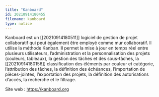 ```yaml
---
title: "Kanboard"
id: 20210914180455
filename: kanboard
type: notice
---
```


Kanboard est un [[20210914180511]] logiciel de gestion de projet collaboratif qui peut également être employé comme mur collaboratif. Il utilise la méthode Kanban. Il permet la mise à jour en temps réel entre plusieurs utilisateurs, l’administration et la personnalisation des projets (couleurs, tableaux), la gestion des tâches et des sous-tâches, la [[20210914180156]] classification des éléments par couleur et catégorie, l’attribution des tâches, la définition des échéances, l’importation de pièces-jointes, l’exportation des projets, la définition des autorisations d’accès, la recherche et le filtrage.

Site web : <https://kanboard.org>

